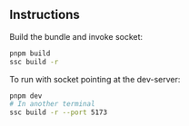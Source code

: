 
## Instructions
Build the bundle and invoke socket:

```sh
pnpm build
ssc build -r
```

To run with socket pointing at the dev-server:
```sh
pnpm dev
# In another terminal
ssc build -r --port 5173
```
